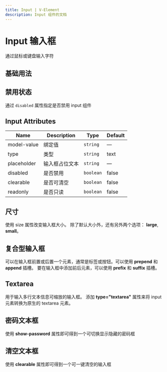 ```yaml
---
title: Input | V-Element
description: Input 组件的文档
---
```


# Input 输入框
通过鼠标或键盘输入字符

## 基础用法

<preview path="../demo/Input/Basic.vue" title="基础用法" description="Input 组件的基础用法"></preview>

## 禁用状态

通过 `disabled` 属性指定是否禁用 input 组件


<preview path="../demo/Input/Disabled.vue" title="禁用状态" description="禁用状态的输入框"></preview>

## Input Attributes

| Name | Description | Type | Default |
|------|-------------|------|---------|
| model-value | 绑定值 | `string` | — |
| type | 类型 | `string` | text |
| placeholder | 输入框占位文本 | `string` | — |
| disabled | 是否禁用 | `boolean` | false |
| clearable | 是否可清空 | `boolean` | false |
| readonly | 是否只读 | `boolean` | false |

## 尺寸
使用 size 属性改变输入框大小。 除了默认大小外，还有另外两个选项： **large**, **small**。

<preview path="../demo/Input/Size.vue" title="不同尺寸文本框" description="不同尺寸文本框"></preview>


## 复合型输入框

可以在输入框前置或后置一个元素，通常是标签或按钮。可以使用 **prepend** 和 **append** 插槽。
要在输入框中添加前后元素，可以使用 **prefix** 和 **suffix** 插槽。

<preview path="../demo/Input/Combo.vue" title="复合型输入框" description="Input 复合型输入框"></preview>

## Textarea

用于输入多行文本信息可缩放的输入框。 添加 **type="textarea"** 属性来将 input 元素转换为原生的 textarea 元素。

<preview path="../demo/Input/Textarea.vue" title="Textarea" description="Textarea"></preview>

## 密码文本框

使用 **show-password** 属性即可得到一个可切换显示隐藏的密码框

<preview path="../demo/Input/Password.vue" title="密码文本框" description="Input 密码文本框"></preview>

## 清空文本框

使用 **clearable** 属性即可得到一个可一键清空的输入框


<preview path="../demo/Input/Clear.vue" title="清空文本框" description="Input 清空文本框"></preview>
